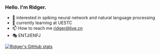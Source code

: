 ### Hello. I'm Ridger.

- 👀 interested in spiking neural network and natural language processing
- 🌱 currently learning at UESTC
- 📫 How to reach me [ridger@live.cn](mailto:ridger@live.cn)
- 🎭 ENTJ/ENFJ

[![Ridger's GitHub stats](https://github-readme-stats.vercel.app/api?username=ridgerchu&show_icons=true&theme=tokyonight)](https://github.com/ridgerchu)
